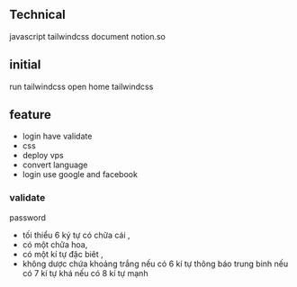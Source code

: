 ## Technical 
javascript 
tailwindcss
document notion.so 
## initial 
run tailwindcss open home tailwindcss
## feature
- login have validate
- css
- deploy vps 
- convert language
- login use google and facebook
### validate
password 
- tối thiểu 6 ký tự có  chữa cái , 
- có một chữa hoa, 
- có một kí tự đặc biêt , 
- không dược chứa khoảng trắng
nếu có 6 kí tự thông báo trung binh
nếu có 7 kí tự khá 
nếu có 8 kí tự mạnh